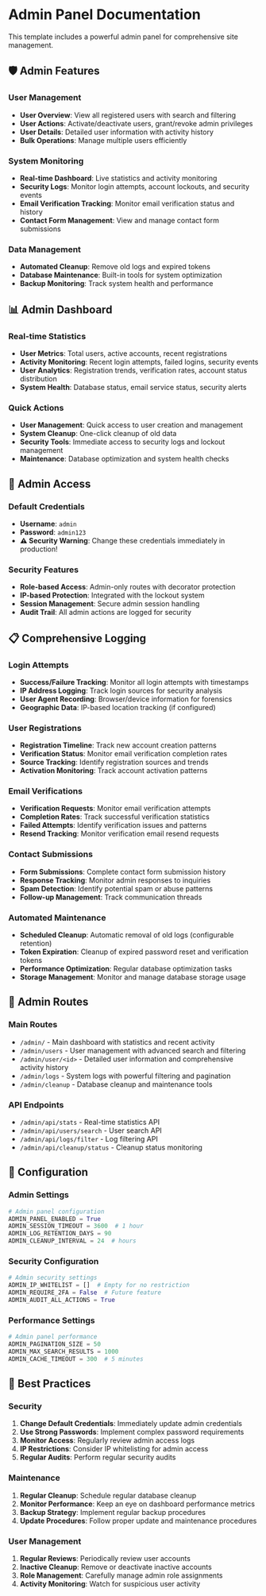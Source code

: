 # Admin Panel Documentation

This template includes a powerful admin panel for comprehensive site management.

## 🛡️ Admin Features

### User Management
- **User Overview**: View all registered users with search and filtering
- **User Actions**: Activate/deactivate users, grant/revoke admin privileges
- **User Details**: Detailed user information with activity history
- **Bulk Operations**: Manage multiple users efficiently

### System Monitoring
- **Real-time Dashboard**: Live statistics and activity monitoring
- **Security Logs**: Monitor login attempts, account lockouts, and security events
- **Email Verification Tracking**: Monitor email verification status and history
- **Contact Form Management**: View and manage contact form submissions

### Data Management
- **Automated Cleanup**: Remove old logs and expired tokens
- **Database Maintenance**: Built-in tools for system optimization
- **Backup Monitoring**: Track system health and performance

## 📊 Admin Dashboard

### Real-time Statistics
- **User Metrics**: Total users, active accounts, recent registrations
- **Activity Monitoring**: Recent login attempts, failed logins, security events
- **User Analytics**: Registration trends, verification rates, account status distribution
- **System Health**: Database status, email service status, security alerts

### Quick Actions
- **User Management**: Quick access to user creation and management
- **System Cleanup**: One-click cleanup of old data
- **Security Tools**: Immediate access to security logs and lockout management
- **Maintenance**: Database optimization and system health checks

## 🔐 Admin Access

### Default Credentials
- **Username**: `admin`
- **Password**: `admin123`
- **⚠️ Security Warning**: Change these credentials immediately in production!

### Security Features
- **Role-based Access**: Admin-only routes with decorator protection
- **IP-based Protection**: Integrated with the lockout system
- **Session Management**: Secure admin session handling
- **Audit Trail**: All admin actions are logged for security

## 📋 Comprehensive Logging

### Login Attempts
- **Success/Failure Tracking**: Monitor all login attempts with timestamps
- **IP Address Logging**: Track login sources for security analysis
- **User Agent Recording**: Browser/device information for forensics
- **Geographic Data**: IP-based location tracking (if configured)

### User Registrations
- **Registration Timeline**: Track new account creation patterns
- **Verification Status**: Monitor email verification completion rates
- **Source Tracking**: Identify registration sources and trends
- **Activation Monitoring**: Track account activation patterns

### Email Verifications
- **Verification Requests**: Monitor email verification attempts
- **Completion Rates**: Track successful verification statistics
- **Failed Attempts**: Identify verification issues and patterns
- **Resend Tracking**: Monitor verification email resend requests

### Contact Submissions
- **Form Submissions**: Complete contact form submission history
- **Response Tracking**: Monitor admin responses to inquiries
- **Spam Detection**: Identify potential spam or abuse patterns
- **Follow-up Management**: Track communication threads

### Automated Maintenance
- **Scheduled Cleanup**: Automatic removal of old logs (configurable retention)
- **Token Expiration**: Cleanup of expired password reset and verification tokens
- **Performance Optimization**: Regular database optimization tasks
- **Storage Management**: Monitor and manage database storage usage

## 🎯 Admin Routes

### Main Routes
- `/admin/` - Main dashboard with statistics and recent activity
- `/admin/users` - User management with advanced search and filtering
- `/admin/user/<id>` - Detailed user information and comprehensive activity history
- `/admin/logs` - System logs with powerful filtering and pagination
- `/admin/cleanup` - Database cleanup and maintenance tools

### API Endpoints
- `/admin/api/stats` - Real-time statistics API
- `/admin/api/users/search` - User search API
- `/admin/api/logs/filter` - Log filtering API
- `/admin/api/cleanup/status` - Cleanup status monitoring

## 🔧 Configuration

### Admin Settings
```python
# Admin panel configuration
ADMIN_PANEL_ENABLED = True
ADMIN_SESSION_TIMEOUT = 3600  # 1 hour
ADMIN_LOG_RETENTION_DAYS = 90
ADMIN_CLEANUP_INTERVAL = 24  # hours
```

### Security Configuration
```python
# Admin security settings
ADMIN_IP_WHITELIST = []  # Empty for no restriction
ADMIN_REQUIRE_2FA = False  # Future feature
ADMIN_AUDIT_ALL_ACTIONS = True
```

### Performance Settings
```python
# Admin panel performance
ADMIN_PAGINATION_SIZE = 50
ADMIN_MAX_SEARCH_RESULTS = 1000
ADMIN_CACHE_TIMEOUT = 300  # 5 minutes
```

## 🚀 Best Practices

### Security
1. **Change Default Credentials**: Immediately update admin credentials
2. **Use Strong Passwords**: Implement complex password requirements
3. **Monitor Access**: Regularly review admin access logs
4. **IP Restrictions**: Consider IP whitelisting for admin access
5. **Regular Audits**: Perform regular security audits

### Maintenance
1. **Regular Cleanup**: Schedule regular database cleanup
2. **Monitor Performance**: Keep an eye on dashboard performance metrics
3. **Backup Strategy**: Implement regular backup procedures
4. **Update Procedures**: Follow proper update and maintenance procedures

### User Management
1. **Regular Reviews**: Periodically review user accounts
2. **Inactive Cleanup**: Remove or deactivate inactive accounts
3. **Role Management**: Carefully manage admin role assignments
4. **Activity Monitoring**: Watch for suspicious user activity
